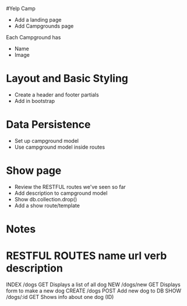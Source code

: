 #Yelp Camp

* Add a landing page
* Add Campgrounds page

Each Campground has
 * Name
 * Image

 # Layout and Basic Styling
 * Create a header and footer partials
 * Add in bootstrap

 # Data Persistence
 * Set up campground model
 * Use campground model inside routes

# Show page
* Review the RESTFUL routes we've seen so far
* Add description to campground model
* Show db.collection.drop()
* Add a show route/template
# Notes

 RESTFUL ROUTES
 name           url             verb        description
 ==================================================================
 INDEX          /dogs           GET         Displays a list of all dog
 NEW            /dogs/new       GET         Displays form to make a new dog
 CREATE         /dogs           POST        Add new dog to DB
 SHOW           /dogs/:id       GET         Shows info about one dog (ID)                   